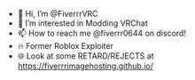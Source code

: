- 👋 Hi, I’m @FiverrrVRC
- 👀 I’m interested in Modding VRChat
- 📫 How to reach me @fiverrr0644 on discord!
- 🔥 Former Roblox Exploiter
- 🌐 Look at some RETARD/REJECTS at https://fiverrrimagehosting.github.io/
